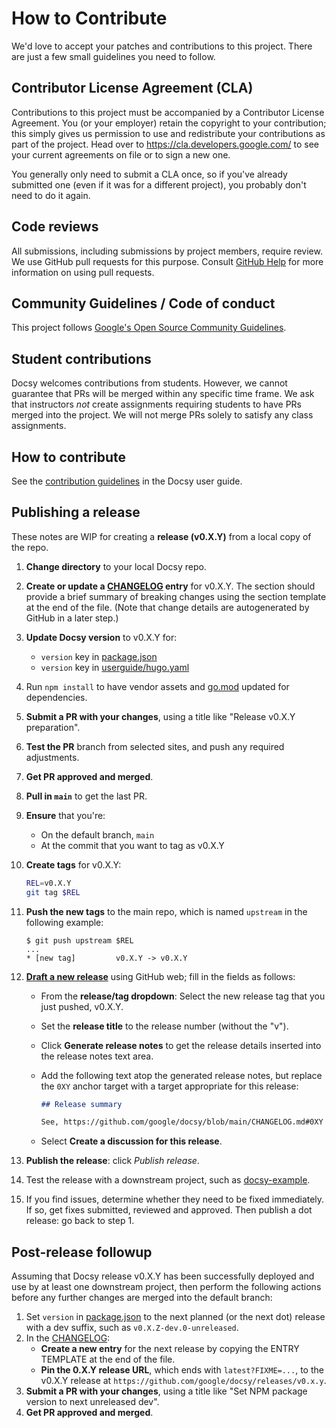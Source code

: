 <!-- cSpell:ignore docsy hugo userguide -->

# How to Contribute

We'd love to accept your patches and contributions to this project. There are
just a few small guidelines you need to follow.

## Contributor License Agreement (CLA)

Contributions to this project must be accompanied by a Contributor License
Agreement. You (or your employer) retain the copyright to your contribution;
this simply gives us permission to use and redistribute your contributions as
part of the project. Head over to <https://cla.developers.google.com/> to see
your current agreements on file or to sign a new one.

You generally only need to submit a CLA once, so if you've already submitted one
(even if it was for a different project), you probably don't need to do it
again.

## Code reviews

All submissions, including submissions by project members, require review. We
use GitHub pull requests for this purpose. Consult
[GitHub Help](https://help.github.com/articles/about-pull-requests/) for more
information on using pull requests.

## Community Guidelines / Code of conduct

This project follows
[Google's Open Source Community Guidelines](https://opensource.google.com/conduct/).

## Student contributions

Docsy welcomes contributions from students. However, we cannot guarantee that
PRs will be merged within any specific time frame. We ask that instructors _not_
create assignments requiring students to have PRs merged into the project. We
will not merge PRs solely to satisfy any class assignments.

## How to contribute

See the [contribution guidelines][] in the Docsy user guide.

## Publishing a release

These notes are WIP for creating a **release (v0.X.Y)** from a local copy of the
repo.

1.  **Change directory** to your local Docsy repo.
2.  **Create or update a [CHANGELOG] entry** for v0.X.Y. The section should
    provide a brief summary of breaking changes using the section template at
    the end of the file. (Note that change details are autogenerated by GitHub
    in a later step.)
3.  **Update Docsy version** to v0.X.Y for:
    - `version` key in [package.json](package.json)
    - `version` key in [userguide/hugo.yaml][]
4.  Run `npm install` to have vendor assets and [go.mod](go.mod) updated for
    dependencies.
5.  **Submit a PR with your changes**, using a title like "Release v0.X.Y
    preparation".
6.  **Test the PR** branch from selected sites, and push any required
    adjustments.
7.  **Get PR approved and merged**.
8.  **Pull in `main`** to get the last PR.
9.  **Ensure** that you're:
    - On the default branch, `main`
    - At the commit that you want to tag as v0.X.Y
10. **Create tags** for v0.X.Y:

    ```sh
    REL=v0.X.Y
    git tag $REL
    ```

11. **Push the new tags** to the main repo, which is named `upstream` in the
    following example:

    ```console
    $ git push upstream $REL
    ...
    * [new tag]         v0.X.Y -> v0.X.Y
    ```

12. **[Draft a new release][]** using GitHub web; fill in the fields as follows:

    - From the **release/tag dropdown**: Select the new release tag that you
      just pushed, v0.X.Y.
    - Set the **release title** to the release number (without the "v").
    - Click **Generate release notes** to get the release details inserted into
      the release notes text area.
    - Add the following text atop the generated release notes, but replace the
      `0XY` anchor target with a target appropriate for this release:

      ```markdown
      ## Release summary

      See, https://github.com/google/docsy/blob/main/CHANGELOG.md#0XY
      ```

    - Select **Create a discussion for this release**.

13. **Publish the release**: click _Publish release_.
14. Test the release with a downstream project, such as [docsy-example].
15. If you find issues, determine whether they need to be fixed immediately. If
    so, get fixes submitted, reviewed and approved. Then publish a dot release:
    go back to step 1.

## Post-release followup

Assuming that Docsy release v0.X.Y has been successfully deployed and use by at
least one downstream project, then perform the following actions before any
further changes are merged into the default branch:

1. Set `version` in [package.json](package.json) to the next planned (or the
   next dot) release with a dev suffix, such as `v0.X.Z-dev.0-unreleased`.
2. In the [CHANGELOG]:
   - **Create a new entry** for the next release by copying the ENTRY TEMPLATE
     at the end of the file.
   - **Pin the 0.X.Y release URL**, which ends with `latest?FIXME=...`, to the
     v0.X.Y release at `https://github.com/google/docsy/releases/v0.x.y`.
3. **Submit a PR with your changes**, using a title like "Set NPM package
   version to next unreleased dev".
4. **Get PR approved and merged**.

[CHANGELOG]: CHANGELOG.md
[contribution guidelines]: https://www.docsy.dev/docs/contribution-guidelines/
[docsy-example]: https://github.com/google/docsy-example
[Draft a new release]: https://github.com/google/docsy/releases/new
[userguide/hugo.yaml]: userguide/hugo.yaml
